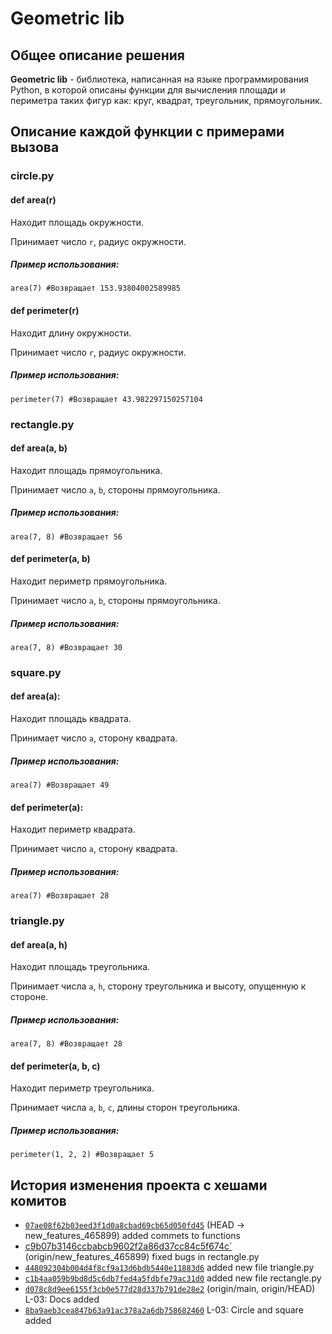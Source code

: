 # Geometric lib

## Общее описание решения

**Geometric lib** - библиотека, написанная на языке программирования Python, в которой описаны функции для вычисления площади и периметра таких фигур как: круг, квадрат, треугольник, прямоугольник.

## Описание каждой функции с примерами вызова

### circle.py

#### def area(r)

Находит площадь окружности.

Принимает число `r`, радиус окружности. 

##### Пример использования:

```
area(7) #Возвращает 153.93804002589985 
```

#### def perimeter(r)

Находит длину окружности.
	
Принимает число `r`, радиус окружности. 

##### Пример использования:
```
perimeter(7) #Возвращает 43.982297150257104
```

### rectangle.py

#### def area(a, b)

Находит площадь прямоугольника.

Принимает число `a`, `b`, стороны прямоугольника. 

##### Пример использования:
```
area(7, 8) #Возвращает 56
```

#### def perimeter(a, b)
Находит периметр прямоугольника.

Принимает число `a`, `b`, стороны прямоугольника. 

##### Пример использования:
```
area(7, 8) #Возвращает 30
```


### square.py
#### def area(a):

Находит площадь квадрата.
	
Принимает число `a`, сторону квадрата. 

##### Пример использования:
```
area(7) #Возвращает 49
```


#### def perimeter(a):

Находит периметр квадрата.
	
Принимает число `a`, сторону квадрата. 

##### Пример использования:
```
area(7) #Возвращает 28
```

### triangle.py

#### def area(a, h) 

Находит площадь треугольника.

Принимает числа `a`, `h`, сторону треугольника и высоту, опущенную к стороне. 

##### Пример использования:
```
area(7, 8) #Возвращает 28
```
	
	 

#### def perimeter(a, b, c) 

Находит периметр треугольника.

Принимает числа `a`, `b`, `c`, длины сторон треугольника. 

##### Пример использования:
```
perimeter(1, 2, 2) #Возвращает 5
```

## История изменения проекта с хешами комитов
- [`07ae08f62b03eed3f1d0a8cbad69cb65d050fd45`](https://github.com/kryaknut/geometric_lib/commit/07ae08f62b03eed3f1d0a8cbad69cb65d050fd45) (HEAD -> new_features_465899) added commets to functions
- [c9b07b3146ccbabcb9602f2a86d37cc84c5f674c`](https://github.com/kryaknut/geometric_lib/commit/c9b07b3146ccbabcb9602f2a86d37cc84c5f674c) (origin/new_features_465899) fixed bugs in rectangle.py
- [`448092304b004d4f8cf9a13d6bdb5440e11883d6`](https://github.com/kryaknut/geometric_lib/commit/448092304b004d4f8cf9a13d6bdb5440e11883d6) added new file triangle.py
- [`c1b4aa059b9bd8d5c6db7fed4a5fdbfe79ac31d0`](https://github.com/kryaknut/geometric_lib/commit/c1b4aa059b9bd8d5c6db7fed4a5fdbfe79ac31d0) added new file rectangle.py
- [`d078c8d9ee6155f3cb0e577d28d337b791de28e2`](https://github.com/kryaknut/geometric_lib/commit/d078c8d9ee6155f3cb0e577d28d337b791de28e2) (origin/main, origin/HEAD) L-03: Docs added
- [`8ba9aeb3cea847b63a91ac378a2a6db758682460`](https://github.com/kryaknut/geometric_lib/commit/8ba9aeb3cea847b63a91ac378a2a6db758682460) L-03: Circle and square added
